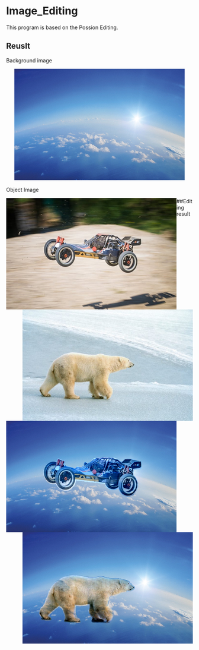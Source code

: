# Image_Editing
This program is based on the Possion Editing.

## Reuslt
Background image
<p align="center">
  <img width="460" height="300" src="https://github.com/nissekl/Image_Editing/blob/main/Test_Img/earth.jpeg">
</p>

Object Image
<p align="center">
<img align="left" width="460" height="300" src="https://github.com/nissekl/Image_Editing/blob/main/Test_Img/car_foreground.jpg">

<img align="right" width="460" height="300" src="https://github.com/nissekl/Image_Editing/blob/main/Test_Img/bear.jpg">

</p>


##Editing result


<img align="left" width="460" height="300" src="https://github.com/nissekl/Image_Editing/blob/main/Demo_Img/flying%20car.png">

<img align="right" width="460" height="300" src="https://github.com/nissekl/Image_Editing/blob/main/Demo_Img/flying2.png">


